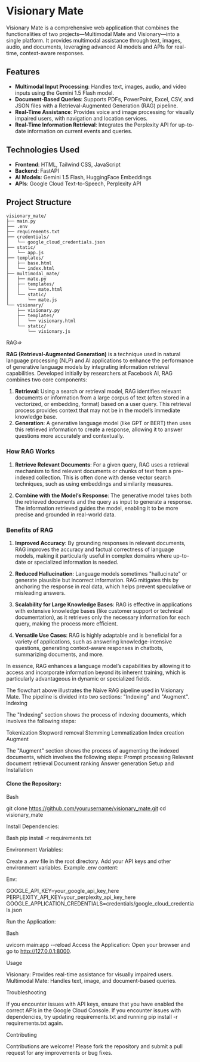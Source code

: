 
# Visionary Mate

Visionary Mate is a comprehensive web application that combines the functionalities of two projects—Multimodal Mate and Visionary—into a single platform. It provides multimodal assistance through text, images, audio, and documents, leveraging advanced AI models and APIs for real-time, context-aware responses.

## Features

- **Multimodal Input Processing**: Handles text, images, audio, and video inputs using the Gemini 1.5 Flash model.
- **Document-Based Queries**: Supports PDFs, PowerPoint, Excel, CSV, and JSON files with a Retrieval-Augmented Generation (RAG) pipeline.
- **Real-Time Assistance**: Provides voice and image processing for visually impaired users, with navigation and location services.
- **Real-Time Information Retrieval**: Integrates the Perplexity API for up-to-date information on current events and queries.

## Technologies Used

- **Frontend**: HTML, Tailwind CSS, JavaScript
- **Backend**: FastAPI
- **AI Models**: Gemini 1.5 Flash, HuggingFace Embeddings
- **APIs**: Google Cloud Text-to-Speech, Perplexity API

## Project Structure

```plaintext
visionary_mate/
├── main.py
├── .env
├── requirements.txt
├── credentials/
│   └── google_cloud_credentials.json
├── static/
│   └── app.js
├── templates/
│   ├── base.html
│   └── index.html
├── multimodal_mate/
│   ├── mate.py
│   ├── templates/
│   │   └── mate.html
│   └── static/
│       └── mate.js
└── visionary/
    ├── visionary.py
    ├── templates/
    │   └── visionary.html
    └── static/
        └── visionary.js
```

 RAG=>

**RAG (Retrieval-Augmented Generation)** is a technique used in natural language processing (NLP) and AI applications to enhance the performance of generative language models by integrating information retrieval capabilities. Developed initially by researchers at Facebook AI, RAG combines two core components:

1. **Retrieval**: Using a search or retrieval model, RAG identifies relevant documents or information from a large corpus of text (often stored in a vectorized, or embedding, format) based on a user query. This retrieval process provides context that may not be in the model’s immediate knowledge base.
2. **Generation**: A generative language model (like GPT or BERT) then uses this retrieved information to create a response, allowing it to answer questions more accurately and contextually.

### How RAG Works
1. **Retrieve Relevant Documents**: For a given query, RAG uses a retrieval mechanism to find relevant documents or chunks of text from a pre-indexed collection. This is often done with dense vector search techniques, such as using embeddings and similarity measures.
   
2. **Combine with the Model’s Response**: The generative model takes both the retrieved documents and the query as input to generate a response. The information retrieved guides the model, enabling it to be more precise and grounded in real-world data.

### Benefits of RAG

1. **Improved Accuracy**: By grounding responses in relevant documents, RAG improves the accuracy and factual correctness of language models, making it particularly useful in complex domains where up-to-date or specialized information is needed.

2. **Reduced Hallucination**: Language models sometimes "hallucinate" or generate plausible but incorrect information. RAG mitigates this by anchoring the response in real data, which helps prevent speculative or misleading answers.

3. **Scalability for Large Knowledge Bases**: RAG is effective in applications with extensive knowledge bases (like customer support or technical documentation), as it retrieves only the necessary information for each query, making the process more efficient.

4. **Versatile Use Cases**: RAG is highly adaptable and is beneficial for a variety of applications, such as answering knowledge-intensive questions, generating context-aware responses in chatbots, summarizing documents, and more.

In essence, RAG enhances a language model’s capabilities by allowing it to access and incorporate information beyond its inherent training, which is particularly advantageous in dynamic or specialized fields.

The flowchart above illustrates the Naive RAG pipeline used in Visionary Mate. The pipeline is divided into two sections: "Indexing" and "Augment".
Indexing

The "Indexing" section shows the process of indexing documents, which involves the following steps:

Tokenization
Stopword removal
Stemming
Lemmatization
Index creation
Augment

The "Augment" section shows the process of augmenting the indexed documents, which involves the following steps:
Prompt processing
Relevant document retrieval
Document ranking
Answer generation
Setup and Installation

#### Clone the Repository:

Bash

git clone https://github.com/yourusername/visionary_mate.git
cd visionary_mate


Install Dependencies:

Bash
pip install -r requirements.txt


Environment Variables:

Create a .env file in the root directory.
Add your API keys and other environment variables. Example .env content:


Env:

GOOGLE_API_KEY=your_google_api_key_here
PERPLEXITY_API_KEY=your_perplexity_api_key_here
GOOGLE_APPLICATION_CREDENTIALS=credentials/google_cloud_credentials.json


Run the Application:

Bash

uvicorn main:app --reload
Access the Application:
Open your browser and go to http://127.0.0.1:8000.


Usage

Visionary: Provides real-time assistance for visually impaired users.
Multimodal Mate: Handles text, image, and document-based queries.


Troubleshooting

If you encounter issues with API keys, ensure that you have enabled the correct APIs in the Google Cloud Console.
If you encounter issues with dependencies, try updating requirements.txt and running pip install -r requirements.txt again.


Contributing

Contributions are welcome! Please fork the repository and submit a pull request for any improvements or bug fixes.


